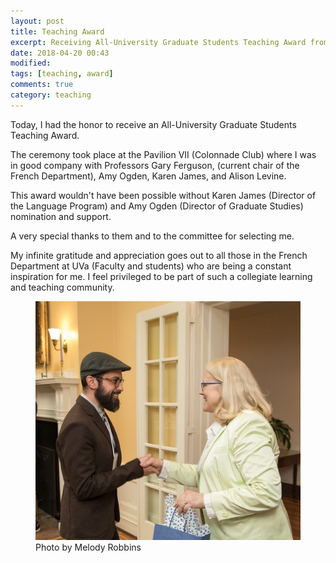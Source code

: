 ```yaml
---
layout: post
title: Teaching Award
excerpt: Receiving All-University Graduate Students Teaching Award from Beth Beal.
date: 2018-04-20 00:43
modified:
tags: [teaching, award]
comments: true
category: teaching
---
```


Today, I had the honor to receive an All-University Graduate Students Teaching Award.

The ceremony took place at the Pavilion VII (Colonnade Club) where I was in good company with Professors Gary Ferguson, (current chair of the French Department), Amy Ogden, Karen James, and Alison Levine.

This award wouldn't have been possible without Karen James (Director of the Language Program) and Amy Ogden (Director of Graduate Studies) nomination and support.

A very special thanks to them and to the committee for selecting me.

My infinite gratitude and appreciation goes out to all those in the French Department at UVa (Faculty and students) who are being a constant inspiration for me. I feel privileged to be part of such a collegiate learning and teaching community.


<figure>
  <img src="/images/2018/04/simotas_GTA_award.jpg">
  <figcaption class="image-credit">Photo by Melody Robbins</figcaption>
</figure>
